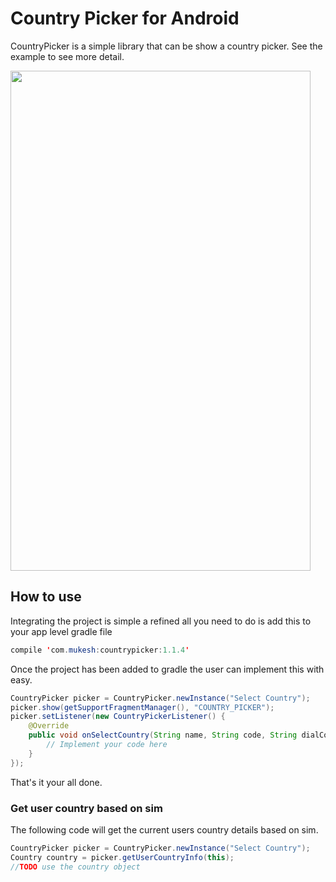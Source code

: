 # Country Picker for Android

CountryPicker is a simple library that can be show a country picker. See the example to see more detail.

<img src="https://raw.githubusercontent.com/mukeshsolanki/country-picker/master/Screenshot_20160506-152951.png" width="480" height="800" />

## How to use

Integrating the project is simple a refined all you need to do is add this to your app level gradle file

```java
compile 'com.mukesh:countrypicker:1.1.4'
```

Once the project has been added to gradle the user can implement this with easy.

```java
CountryPicker picker = CountryPicker.newInstance("Select Country");
picker.show(getSupportFragmentManager(), "COUNTRY_PICKER");
picker.setListener(new CountryPickerListener() {
    @Override
    public void onSelectCountry(String name, String code, String dialCode, int flagDrawableResID) {
        // Implement your code here
    }
});
```

That's it your all done.

### Get user country based on sim

The following code will get the current users country details based on sim.

```java
CountryPicker picker = CountryPicker.newInstance("Select Country");
Country country = picker.getUserCountryInfo(this);
//TODO use the country object
```